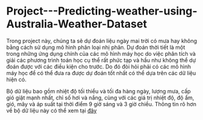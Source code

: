 # Project---Predicting-weather-using-Australia-Weather-Dataset

Trong project này, chúng ta sẽ dự đoán liệu ngày mai trời có mưa hay không bằng cách sử dụng mô hình phân loại nhị phân. 
Dự đoán thời tiết là một trong những ứng dụng chính của các mô hình máy học do việc phân tích và giải các phương trình toán học cụ thể rất phức tạp và hầu như không thể 
dự đoán được với các điều kiện cho trước. 
Do đó đòi hỏi phải có các mô hình máy học để có thể đưa ra được dự đoán tốt nhất có thể dựa trên các dữ liệu hiện có.

Bộ dữ liệu bao gồm nhiệt độ tối thiểu và tối đa hàng ngày, lượng mưa, cấp gió giật mạnh nhất, chỉ số hơi và nắng, cùng với các giá trị nhiệt độ, độ ẩm, gió, mây và áp
suất tại thời điểm 9 giờ sáng và 3 giờ chiều. Thông tin rõ hơn về bộ dữ liệu này có thể xem tại [đây](http://www.bom.gov.au/climate/dwo/IDCJDW0000.shtml)
